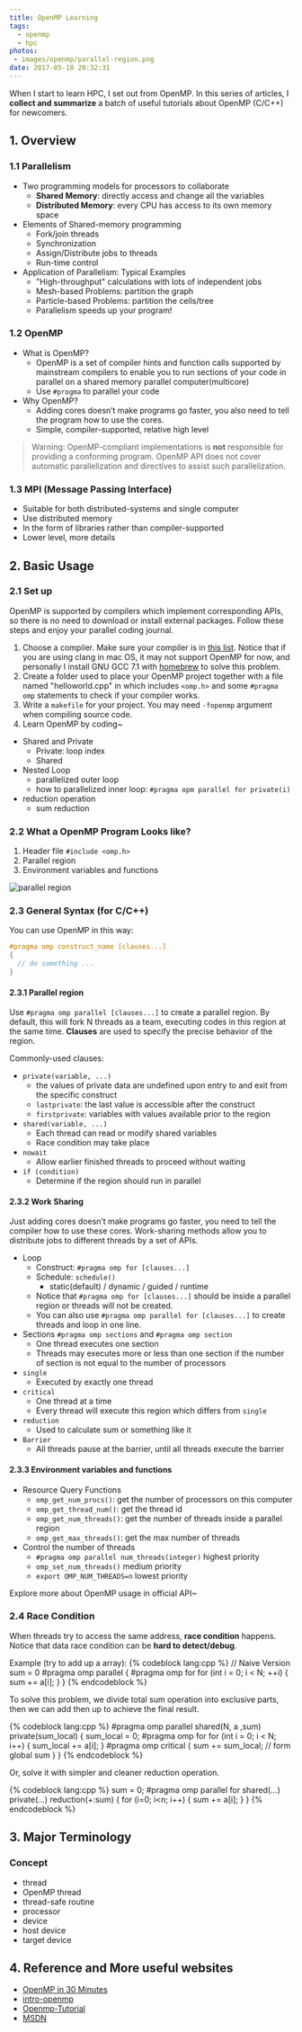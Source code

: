```yaml
---
title: OpenMP Learning
tags:
  - openmp
  - hpc
photos:
 - images/openmp/parallel-region.png
date: 2017-05-10 20:32:31
---
```


When I start to learn HPC, I set out from OpenMP. In this series of articles, I **collect and summarize** a batch of useful tutorials about OpenMP (C/C++) for newcomers.

## 1. Overview

### 1.1 Parallelism

- Two programming models for processors to collaborate
  - **Shared Memory**: directly access and change all the variables
  - **Distributed Memory**: every CPU has access to its own memory space
- Elements of Shared-memory programming
  - Fork/join threads
  - Synchronization
  - Assign/Distribute jobs to threads
  - Run-time control
- Application of Parallelism: Typical Examples
  - "High-throughput" calculations with lots of independent jobs
  - Mesh-based Problems: partition the graph
  - Particle-based Problems: partition the cells/tree
  - Parallelism speeds up your program!


### 1.2 OpenMP

- What is OpenMP?
  - OpenMP is a set of compiler hints and function calls supported by mainstream compilers to enable you to run sections of your code in parallel on a shared memory parallel computer(multicore)
  - Use `#progma` to parallel your code
- Why OpenMP?
  - Adding cores doesn’t make programs go faster, you also need to tell the program how to use the cores.
  - Simple, compiler-supported, relative high level

> Warning: OpenMP-compliant implementations is **not** responsible for providing a conforming program. OpenMP API does not cover automatic parallelization and directives to assist such parallelization.

### 1.3 MPI (Message Passing Interface)

- Suitable for both distributed-systems and single computer
- Use distributed memory
- In the form of libraries rather than compiler-supported
- Lower level, more details

## 2. Basic Usage

### 2.1 Set up

OpenMP is supported by compilers which implement corresponding APIs, so there is no need to download or install external packages. Follow these steps and enjoy your parallel coding journal.

1. Choose a compiler. Make sure your compiler is in [this list](http://www.openmp.org/resources/openmp-compilers/). Notice that if you are using clang in mac OS, it may not support OpenMP for now, and personally I install GNU GCC 7.1 with [homebrew](https://brew.sh/) to solve this problem.
2. Create a folder used to place your OpenMP project together with a file named "helloworld.cpp" in which includes `<omp.h>` and some `#pragma omp` statements to check if your compiler works.
3. Write a `makefile` for your project. You may need `-fopenmp` argument when compiling source code.
4. Learn OpenMP by coding~

- Shared and Private
  - Private: loop index
  - Shared
- Nested Loop
  - parallelized outer loop
  - how to parallelized inner loop: `#pragma opm parallel for private(i)`
- reduction operation
  - sum reduction

### 2.2 What a OpenMP Program Looks like?

1. Header file `#include <omp.h>`
2. Parallel region
3. Environment variables and functions

![parallel region](http://oowu6eof3.bkt.clouddn.com/parallel-region.png)

### 2.3 General Syntax (for C/C++)

You can use OpenMP in this way:

```C++
#pragma omp construct_name [clauses...]
{
  // do something ...
}
```

#### 2.3.1 Parallel region

Use `#pragma omp parallel [clauses...]` to create a parallel region.
By default, this will fork N threads as a team, executing codes in this region at the same time. **Clauses** are used to specify the precise behavior of the region.

Commonly-used clauses:

- `private(variable, ...)`
  - the values of private data are undefined upon entry to and exit from the specific construct
  - `lastprivate`: the last value is accessible after the construct
  - `firstprivate`: variables with values available prior to the region
- `shared(variable, ...)`
  - Each thread can read or modify shared variables
  - Race condition may take place
- `nowait`
  - Allow earlier finished threads to proceed without waiting
- `if (condition)`
  - Determine if the region should run in parallel

#### 2.3.2 Work Sharing

Just adding cores doesn’t make programs go faster, you need to tell the compiler how to use these cores.
Work-sharing methods allow you to distribute jobs to different threads by a set of APIs.

- Loop
  - Construct: `#pragma omp for [clauses...]`
  - Schedule: `schedule()`
    - static(default) / dynamic / guided / runtime
  - Notice that `#pragma omp for [clauses...]` should be inside a parallel
  region or threads will not be created.
  - You can also use `#pragma omp parallel for [clauses...]` to create threads and loop in one line.
- Sections `#pragma omp sections` and `#pragma omp section`
    - One thread executes one section
    - Threads may executes more or less than one section if the number of section is not equal to the number of processors
- `single`
  - Executed by exactly one thread
- `critical`
  - One thread at a time
  - Every thread will execute this region which differs from `single`
- `reduction`
  - Used to calculate sum or something like it
- `Barrier`
  - All threads pause at the barrier, until all threads execute the barrier


#### 2.3.3 Environment variables and functions

- Resource Query Functions
  - `omp_get_num_procs()`: get the number of processors on this computer
  - `omp_get_thread_num()`: get the thread id
  - `omp_get_num_threads()`: get the number of threads inside a parallel region
  - `omp_get_max_threads()`: get the max number of threads
- Control the number of threads
  - `#pragma omp parallel num_threads(integer)` highest priority
  - `omp_set_num_threads()` medium priority
  - `export OMP_NUM_THREADS=n` lowest priority

Explore more about OpenMP usage in official API~

### 2.4 Race Condition

When threads try to access the same address, **race condition** happens.
Notice that data race condition can be **hard to detect/debug**.

Example (try to add up a array):
{% codeblock lang:cpp %}
//  Naive Version
sum = 0
#pragma omp parallel
{
  #pragma omp for
  for (int i = 0; i < N; ++i) {
    sum += a[i];
  }
}
{% endcodeblock %}

To solve this problem, we divide total sum operation into exclusive parts, then we can add then up to achieve the final result.

{% codeblock lang:cpp %}
#pragma omp parallel shared(N, a ,sum) private(sum_local)
{
  sum_local = 0;
  #pragma omp for
  for (int i = 0; i < N; i++) {
    sum_local += a[i];
  }
  #pragma omp critical
  {
    sum += sum_local;  // form global sum
  }
}
{% endcodeblock %}

Or, solve it with simpler and cleaner reduction operation.

{% codeblock lang:cpp %}
sum = 0;
#pragma omp parallel for shared(...) private(...) reduction(+:sum)
{
  for (i=0; i<n; i++) {
    sum += a[i];
  }
}
{% endcodeblock %}

## 3. Major Terminology

### Concept

- thread
- OpenMP thread
- thread-safe routine
- processor
- device
- host device
- target device


## 4. Reference and More useful websites

- [OpenMP in 30 Minutes](http://www.linux-mag.com/id/4609/)
- [intro-openmp](https://idre.ucla.edu/sites/default/files/intro-openmp-2013-02-11.pdf)
- [Openmp-Tutorial](http://www.openmp.org/resources/tutorials-articles/)
- [MSDN](https://msdn.microsoft.com/en-us/library/tt15eb9t.aspx)
